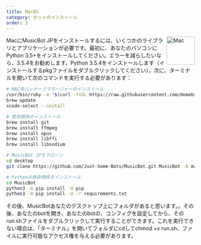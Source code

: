 ```yaml
---
title: MacOS
category: ボットのインストール
order: 3
---
```


<img class="doc-img" src="{{ site.baseurl }}/images/mac.png" alt="Mac" style="width: 75px; float: right;"/>

MacにMusicBot JPをインストールするには、いくつかのライブラリとアプリケーションが必要です。最初に、あなたのパソコンにPython 3.5+をインストールしてください。エラーを減らしたいなら、3.5.4をお勧めします。Python 3.5.4をインストールします（インストールするpkgファイルをダブルクリックしてください）。次に、ターミナルを開いて次のコマンドを実行する必要があります：
```bash
# MAC用パッケージマネージャーのインストール
/usr/bin/ruby -e "$(curl -fsSL https://raw.githubusercontent.com/Homebrew/install/master/install)"
brew update
xcode-select --install

# 依存関係のインストール
brew install git
brew install ffmpeg
brew install opus
brew install libffi
brew install libsodium

# MusicBot JPをクローン
cd desktop
git clone https://github.com/Just-Some-Bots/MusicBot.git MusicBot -b master 

# Pythonの依存関係をインストール
cd MusicBot
python3 -m pip install -U pip
python3 -m pip install -U -r requirements.txt
```

その後、MusicBotあなたのデスクトップ上にフォルダがあると思います。。その後、あなたのbotを開き、あなたのbotの、コンフィグを設定してから、そのrun.shファイルをダブルクリックして実行することができます。これを実行できない場合は、「ターミナル」を開いてフォルダにcdしてchmod +x run.sh、ファイルに実行可能なアクセス権を与える必要があります。
